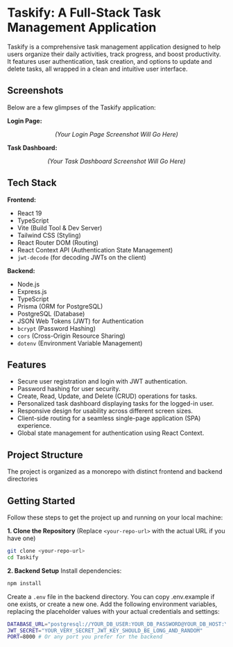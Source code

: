 # Taskify: A Full-Stack Task Management Application

Taskify is a comprehensive task management application designed to help users organize their daily activities, track progress, and boost productivity. It features user authentication, task creation, and options to update and delete tasks, all wrapped in a clean and intuitive user interface.

## Screenshots

Below are a few glimpses of the Taskify application:

**Login Page:**
<p align="center">
  <em>(Your Login Page Screenshot Will Go Here)</em>
</p>

**Task Dashboard:**
<p align="center">
  <em>(Your Task Dashboard Screenshot Will Go Here)</em>
</p>

## Tech Stack

**Frontend:**
* React 19
* TypeScript
* Vite (Build Tool & Dev Server)
* Tailwind CSS (Styling)
* React Router DOM (Routing)
* React Context API (Authentication State Management)
* `jwt-decode` (for decoding JWTs on the client)

**Backend:**
* Node.js
* Express.js
* TypeScript
* Prisma (ORM for PostgreSQL)
* PostgreSQL (Database)
* JSON Web Tokens (JWT) for Authentication
* `bcrypt` (Password Hashing)
* `cors` (Cross-Origin Resource Sharing)
* `dotenv` (Environment Variable Management)

## Features

* Secure user registration and login with JWT authentication.
* Password hashing for user security.
* Create, Read, Update, and Delete (CRUD) operations for tasks.
* Personalized task dashboard displaying tasks for the logged-in user.
* Responsive design for usability across different screen sizes.
* Client-side routing for a seamless single-page application (SPA) experience.
* Global state management for authentication using React Context.

## Project Structure

The project is organized as a monorepo with distinct frontend and backend directories

## Getting Started

Follow these steps to get the project up and running on your local machine:

**1. Clone the Repository**
   (Replace `<your-repo-url>` with the actual URL if you have one)
   ```bash
   git clone <your-repo-url>
   cd Taskify
  ```
**2. Backend Setup**
  Install dependencies:
  ```bash
  npm install
  ```
Create a `.env` file in the backend directory. You can copy .env.example if one exists, or create a new one. Add the following environment variables, replacing the placeholder values with your actual credentials and settings:
```bash
DATABASE_URL="postgresql://YOUR_DB_USER:YOUR_DB_PASSWORD@YOUR_DB_HOST:YOUR_DB_PORT/YOUR_DB_NAME?schema=public"
JWT_SECRET="YOUR_VERY_SECRET_JWT_KEY_SHOULD_BE_LONG_AND_RANDOM"
PORT=8000 # Or any port you prefer for the backend
```
